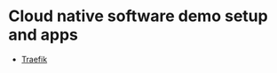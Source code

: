 # Cloud native software demo setup and apps

- [Traefik](https://blog.yongweilun.me/traefik-in-actions-the-cloud-native-edge-router)
